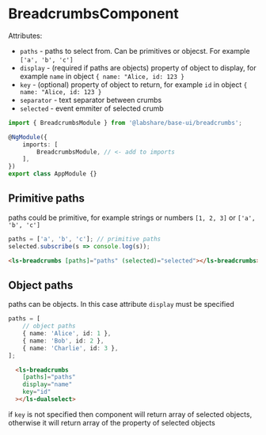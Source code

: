 # BreadcrumbsComponent

Attributes:

-   `paths` - paths to select from. Can be primitives or objecst. For example `['a', 'b', 'c']`
-   `display` - (required if paths are objects) property of object to display, for example `name` in object `{ name: "Alice, id: 123 }`
-   `key` - (optional) property of object to return, for example `id` in object `{ name: "Alice, id: 123 }`
-   `separator` - text separator between crumbs
-   `selected` - event emmiter of selected crumb

```typescript
import { BreadcrumbsModule } from '@labshare/base-ui/breadcrumbs';

@NgModule({
    imports: [
        BreadcrumbsModule, // <- add to imports
    ],
})
export class AppModule {}
```

## Primitive paths

paths could be primitive, for example strings or numbers `[1, 2, 3]` or `['a', 'b', 'c']`

```typescript
paths = ['a', 'b', 'c']; // primitive paths
selected.subscribe(s => console.log(s));
```

```html
<ls-breadcrumbs [paths]="paths" (selected)="selected"></ls-breadcrumbs>
```

## Object paths

paths can be objects. In this case attribute `display` must be specified

```typescript
paths = [
    // object paths
    { name: 'Alice', id: 1 },
    { name: 'Bob', id: 2 },
    { name: 'Charlie', id: 3 },
];
```

```html
  <ls-breadcrumbs
    [paths]="paths"
    display="name"
    key="id"
  ></ls-dualselect>
```

if `key` is not specified then component will return array of selected objects, otherwise it will return array of the property of selected objects

